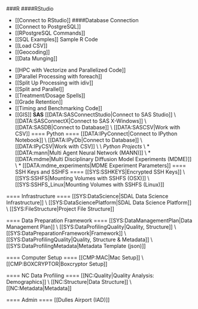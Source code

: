 ###R
####RStudio
* [[Connect to RStudio]]
####Database Connection
* [[Connect to PostgreSQL]]
* [[RPostgreSQL Commands]]
* [[SQL Examples]]
Sample R Code
* [[Load CSV]]
* [[Geocoding]]
* [[Data Munging]]
 - [[HPC with Vectorize and Parallelized Code]]
 - [[Parallel Processing with foreach]]
 - [[Split Up Processing with idiv]]
 - [[Split and Parallel]]
 - [[Treatment/Dosage Spells]]
 - [[Grade Retention]]
 - [[Timing and Benchmarking Code]]
 - [[GIS]]
**SAS**
[[DATA:SASConnectStudio|Connect to SAS Studio]]
\\ [[DATA:SASConnectX|Connect to SAS X-Windows]]
\\ [[DATA:SASDB|Connect to Database]]
\\ [[DATA:SASCSV|Work with CSV]]
==== Python ====
[[DATA:IPyConnect|Connect to IPython Notebook]]
\\ [[DATA:IPyDb|Connect to Database]]
\\ [[DATA:IPyCSV|Work with CSV]]
\\
\\ *Python Projects*
\\ * [[DATA:mann|Multi Agent Neural Network (MANN)]]
\\ * [[DATA:mdme|Multi Disciplinary Diffusion Model Experiments 
(MDME)]]
\\ * [[DATA:mdme_experiments|MDME Experiment Parameters]]
==== SSH Keys and SSHFS ====
[[SYS:SSHKEYS|Encrypted SSH Keys]]
\\ [[SYS:SSHFS|Mounting Volumes with SSHFS (OSX)]]
\\ [[SYS:SSHFS_Linux|Mounting Volumes with SSHFS (Linux)]]

==== Infrastructure ====
[[SYS:DataScience|SDAL Data Science Infrastructure]]
\\ [[SYS:DataSciencePlatform|SDAL Data Science Platform]]
\\ [[SYS:FileStructure|Project File Structure]]

==== Data Preparation Framework ====
[[SYS:DataManagementPlan|Data Management Plan]]
\\ [[SYS:DataProfilingQuality|Quality, Structure]]
\\ [[SYS:DataPreparationFramework|Framework]]
\\ [[SYS:DataProfilingQuality|Quality, Structure & Metadata]]
\\ [[SYS:DataProfilingMetadata|Metadata Template (json)]]

==== Computer Setup ====
[[CMP:MAC|Mac Setup]]
\\ [[CMP:BOXCRYPTOR|Boxcryptor Setup]]


==== NC Data Profiling ====
[[NC:Quality|Quality Analysis: Demographics]]
\\ [[NC:Structure|Data Structure]]
\\ [[NC:Metadata|Metadata]]

==== Admin ====
[[Dulles Airport (IAD)]]
